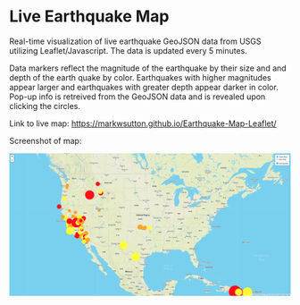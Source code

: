 # Live Earthquake Map

Real-time visualization of live earthquake GeoJSON data from USGS utilizing Leaflet/Javascript. The data is updated every 5 minutes. 

Data markers reflect the magnitude of the earthquake by their size and and depth of the earth quake by color. Earthquakes with higher magnitudes appear larger and earthquakes with greater depth appear darker in color. Pop-up info is retreived from the GeoJSON data and is revealed upon clicking the circles. 

Link to live map: https://markwsutton.github.io/Earthquake-Map-Leaflet/

Screenshot of map:

![Image](https://github.com/markwsutton/Earthquake-Map-Leaflet/blob/master/images/EarthquakeMap.png)

